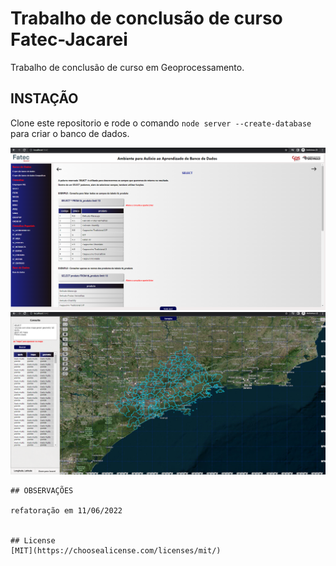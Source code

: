 # Trabalho de conclusão de curso Fatec-Jacarei

Trabalho de conclusão de curso em Geoprocessamento.

## INSTAÇÃO

Clone este repositorio e rode o comando ```node server --create-database ``` para criar o banco de dados. 


<img src="img_1.png" alt="Login" title="Login">

<img src="img_2.png" alt="Main" title="Main">

```
## OBSERVAÇÕES

refatoração em 11/06/2022


## License
[MIT](https://choosealicense.com/licenses/mit/)